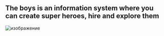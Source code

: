 ## The boys is an information system where you can create super heroes, hire and explore them

![изображение](https://github.com/hotstreams/theboys/assets/37740577/32da8631-b613-4384-bf14-327235c8aa32)
